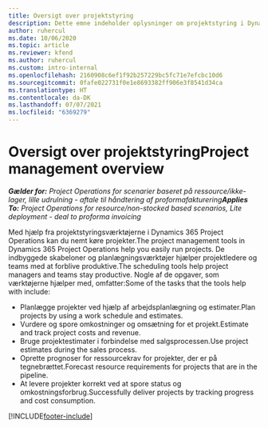 ```yaml
---
title: Oversigt over projektstyring
description: Dette emne indeholder oplysninger om projektstyring i Dynamics 365 Project Operations.
author: ruhercul
ms.date: 10/06/2020
ms.topic: article
ms.reviewer: kfend
ms.author: ruhercul
ms.custom: intro-internal
ms.openlocfilehash: 2160908c6ef1f92b257229bc5fc71e7efcbc10d6
ms.sourcegitcommit: 0fafe022731f0e1e8693382ff906e3f8541d34ca
ms.translationtype: HT
ms.contentlocale: da-DK
ms.lasthandoff: 07/07/2021
ms.locfileid: "6369279"
---
```

# <a name="project-management-overview"></a><span data-ttu-id="46598-103">Oversigt over projektstyring</span><span class="sxs-lookup"><span data-stu-id="46598-103">Project management overview</span></span>

<span data-ttu-id="46598-104">_**Gælder for:** Project Operations for scenarier baseret på ressource/ikke-lager, lille udrulning - aftale til håndtering af proformafakturering_</span><span class="sxs-lookup"><span data-stu-id="46598-104">_**Applies To:** Project Operations for resource/non-stocked based scenarios, Lite deployment - deal to proforma invoicing_</span></span>

<span data-ttu-id="46598-105">Med hjælp fra projektstyringsværktøjerne i Dynamics 365 Project Operations kan du nemt køre projekter.</span><span class="sxs-lookup"><span data-stu-id="46598-105">The project management tools in Dynamics 365 Project Operations help you easily run projects.</span></span> <span data-ttu-id="46598-106">De indbyggede skabeloner og planlægningsværktøjer hjælper projektledere og teams med at forblive produktive.</span><span class="sxs-lookup"><span data-stu-id="46598-106">The scheduling tools help project managers and teams stay productive.</span></span> <span data-ttu-id="46598-107">Nogle af de opgaver, som værktøjerne hjælper med, omfatter:</span><span class="sxs-lookup"><span data-stu-id="46598-107">Some of the tasks that the tools help with include:</span></span>

- <span data-ttu-id="46598-108">Planlægge projekter ved hjælp af arbejdsplanlægning og estimater.</span><span class="sxs-lookup"><span data-stu-id="46598-108">Plan projects by using a work schedule and estimates.</span></span>
- <span data-ttu-id="46598-109">Vurdere og spore omkostninger og omsætning for et projekt.</span><span class="sxs-lookup"><span data-stu-id="46598-109">Estimate and track project costs and revenue.</span></span>
- <span data-ttu-id="46598-110">Bruge projektestimater i forbindelse med salgsprocessen.</span><span class="sxs-lookup"><span data-stu-id="46598-110">Use project estimates during the sales process.</span></span>
- <span data-ttu-id="46598-111">Oprette prognoser for ressourcekrav for projekter, der er på tegnebrættet.</span><span class="sxs-lookup"><span data-stu-id="46598-111">Forecast resource requirements for projects that are in the pipeline.</span></span>
- <span data-ttu-id="46598-112">At levere projekter korrekt ved at spore status og omkostningsforbrug.</span><span class="sxs-lookup"><span data-stu-id="46598-112">Successfully deliver projects by tracking progress and cost consumption.</span></span>


[!INCLUDE[footer-include](../includes/footer-banner.md)]